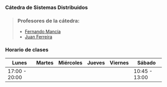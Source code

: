 ### Cátedra de Sistemas Distribuidos

>   ### Profesores de la cátedra:
>   - [Fernando Mancía](https://www.educa.una.py/politecnica/user/view.php?id=5787&course=162)
>   - [Juan Ferreira](https://www.educa.una.py/politecnica/user/view.php?id=14545&course=162)

### Horario de clases

| Lunes         | Martes | Miércoles | Jueves | Viernes | Sábado        |
|---------------|--------|-----------|--------|---------|---------------|
| 17:00 - 20:00 |        |           |        |         | 10:45 - 13:00 |